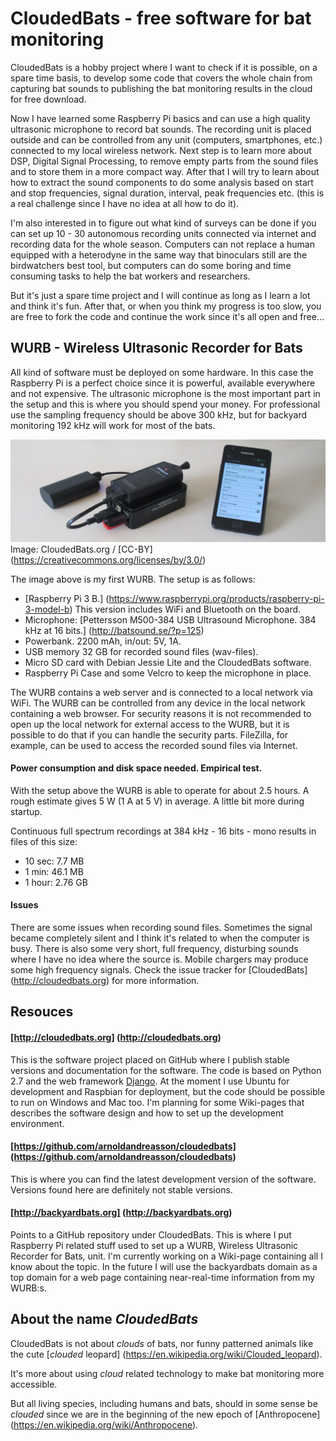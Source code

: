 # CloudedBats - free software for bat monitoring

CloudedBats is a hobby project where I want to check if it is possible, on a spare time basis, to develop some code that covers the whole chain from capturing bat sounds to publishing the bat monitoring results in the cloud for free download.

Now I have learned some Raspberry Pi basics and can use a high quality ultrasonic microphone to record bat sounds. The recording unit is placed outside and can be controlled from any unit (computers, smartphones, etc.) connected to my local wireless network. Next step is to learn more about DSP, Digital Signal Processing, to remove empty parts from the sound files and to store them in a more compact way. After that I will try to learn about how to extract the sound components to do some analysis based on start and stop frequencies, signal duration, interval, peak frequencies etc. (this is a real challenge since I have no idea at all how to do it). 

I'm also interested in to figure out what kind of surveys can be done if you can set up 10 - 30 autonomous recording units connected via internet and recording data for the whole season. Computers can not replace a human equipped with a heterodyne in the same way that binoculars still are the birdwatchers best tool, but computers can do some boring and time consuming tasks to help the bat workers and researchers. 

But it's just a spare time project and I will continue as long as I learn a lot and think it's fun. After that, or when you think my progress is too slow, you are free to fork the code and continue the work since it's all open and free...

## WURB - Wireless Ultrasonic Recorder for Bats

All kind of software must be deployed on some hardware. In this case the Raspberry Pi is a perfect choice since it is powerful, available everywhere and not expensive. The ultrasonic microphone is the most important part in the setup and this is where you should spend your money. For professional use the sampling frequency should be above 300 kHz, but for backyard monitoring 192 kHz will work for most of the bats.

![WURB-A001](images/WURB-A001-web.jpg?raw=true  "WURB - Wireless Ultrasonic Recorder for Bats")
Image: CloudedBats.org / [CC-BY] (https://creativecommons.org/licenses/by/3.0/)

The image above is my first WURB. The setup is as follows:
- [Raspberry Pi 3 B.] (https://www.raspberrypi.org/products/raspberry-pi-3-model-b) This version includes WiFi and Bluetooth on the board.
- Microphone: [Pettersson M500-384 USB Ultrasound Microphone. 384 kHz at 16 bits.] (http://batsound.se/?p=125)
- Powerbank. 2200 mAh, in/out: 5V, 1A.
- USB memory 32 GB for recorded sound files (wav-files).
- Micro SD card with Debian Jessie Lite and the CloudedBats software.
- Raspberry Pi Case and some Velcro to keep the microphone in place. 

The WURB contains a web server and is connected to a local network via WiFi. The WURB can be controlled from any device in the local network containing a web browser. For security reasons it is not recommended to open up the local network for external access to the WURB, but it is possible to do that if you can handle the security parts. FileZilla, for example, can be used to access the recorded sound files via Internet.

#### Power consumption and disk space needed. Empirical test.

With the setup above the WURB is able to operate for about 2.5 hours. A rough estimate gives 5 W (1 A at 5 V) in average. A little bit more during startup.

Continuous full spectrum recordings at 384 kHz - 16 bits - mono results in files of this size:
- 10 sec: 7.7 MB
- 1 min: 46.1 MB
- 1 hour: 2.76 GB

#### Issues 
There are some issues when recording sound files. 
Sometimes the signal became completely silent and I think it's related to when the computer is busy. There is also some very short, full frequency, disturbing sounds where I have no idea where the source is. Mobile chargers may produce some high frequency signals. 
Check the  issue tracker for [CloudedBats] (http://cloudedbats.org) for more information. 

## Resouces

#### [http://cloudedbats.org] (http://cloudedbats.org)
This is the software project placed on GitHub where I publish stable versions and documentation for the software. The code is based on Python 2.7 and the web framework [Django](https://www.djangoproject.com). At the moment I use Ubuntu for development and Raspbian for deployment, but the code should be possible to run on Windows and Mac too.
I'm planning for some Wiki-pages that describes the software design and how to set up the development environment.

#### [https://github.com/arnoldandreasson/cloudedbats] (https://github.com/arnoldandreasson/cloudedbats)
This is where you can find the latest development version of the software. Versions found here are definitely not stable versions. 

#### [http://backyardbats.org] (http://backyardbats.org)
Points to a GitHub repository under CloudedBats. This is where I put Raspberry Pi related stuff used to set up a WURB, Wireless Ultrasonic Recorder for Bats, unit. I'm currently working on a Wiki-page containing all I know about the topic. 
In the future I will use the backyardbats domain as a top domain for a web page containing near-real-time information from my WURB:s. 


## About the name *CloudedBats*

CloudedBats is not about *clouds* of bats, nor funny patterned animals like the cute 
[*clouded* leopard] (https://en.wikipedia.org/wiki/Clouded_leopard). 

It's more about using *cloud* related technology to make bat monitoring more accessible. 

But all living species, including humans and bats, should in some sense be *clouded* since we are in the beginning of the new epoch of [Anthropocene] (https://en.wikipedia.org/wiki/Anthropocene). 

